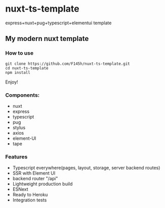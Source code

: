 # nuxt-ts-template
express+nuxt+pug+typescript+elementui template

## My modern nuxt template

### How to use

```
git clone https://github.com/F145h/nuxt-ts-template.git
cd nuxt-ts-template
npm install
```
Enjoy!

### Сomponents:

* nuxt
* express
* typescript
* pug
* stylus
* axios
* element-UI
* tape

### Features

* Typescript everywhere(pages, layout, storage, server backend routes)
* SSR with Element UI
* backend router "/api"
* Lightweight production build
* ESNext
* Ready to Heroku
* Integration tests
